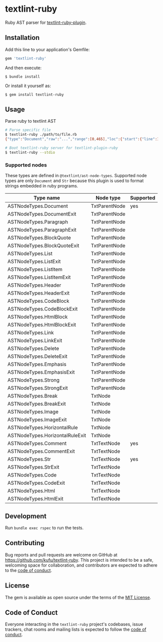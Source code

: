 # textlint-ruby

Ruby AST parser for [textlint-ruby-plugin](https://github.com/kufu/textlint-ruby-plugin).

## Installation

Add this line to your application's Gemfile:

```ruby
gem 'textlint-ruby'
```

And then execute:

    $ bundle install

Or install it yourself as:

    $ gem install textlint-ruby

## Usage

Parse ruby to textlint AST

```sh
# Parse specific file
$ textlint-ruby ./path/to/file.rb
{"type":"Document","raw":"...","range":[0,465],"loc":{"start":{"line":1,"column":0},"end":{"line":26,"column":0}},"children":[...]}

# Boot textlint-ruby server for textlint-plugin-ruby
$ textlint-ruby --stdio
```

### Supported nodes

These types are defined in `@textlint/ast-node-types`.
Supported node types are only `Document` and `Str` because this plugin is used to format strings embedded in ruby programs.

| Type name                       | Node type     | Supported                            |
| ------------------------------- | ------------- | ------------------------------------ |
| ASTNodeTypes.Document           | TxtParentNode | yes                                  |
| ASTNodeTypes.DocumentExit       | TxtParentNode |                                      |
| ASTNodeTypes.Paragraph          | TxtParentNode |                                      |
| ASTNodeTypes.ParagraphExit      | TxtParentNode |                                      |
| ASTNodeTypes.BlockQuote         | TxtParentNode |                                      |
| ASTNodeTypes.BlockQuoteExit     | TxtParentNode |                                      |
| ASTNodeTypes.List               | TxtParentNode |                                      |
| ASTNodeTypes.ListExit           | TxtParentNode |                                      |
| ASTNodeTypes.ListItem           | TxtParentNode |                                      |
| ASTNodeTypes.ListItemExit       | TxtParentNode |                                      |
| ASTNodeTypes.Header             | TxtParentNode |                                      |
| ASTNodeTypes.HeaderExit         | TxtParentNode |                                      |
| ASTNodeTypes.CodeBlock          | TxtParentNode |                                      |
| ASTNodeTypes.CodeBlockExit      | TxtParentNode |                                      |
| ASTNodeTypes.HtmlBlock          | TxtParentNode |                                      |
| ASTNodeTypes.HtmlBlockExit      | TxtParentNode |                                      |
| ASTNodeTypes.Link               | TxtParentNode |                                      |
| ASTNodeTypes.LinkExit           | TxtParentNode |                                      |
| ASTNodeTypes.Delete             | TxtParentNode |                                      |
| ASTNodeTypes.DeleteExit         | TxtParentNode |                                      |
| ASTNodeTypes.Emphasis           | TxtParentNode |                                      |
| ASTNodeTypes.EmphasisExit       | TxtParentNode |                                      |
| ASTNodeTypes.Strong             | TxtParentNode |                                      |
| ASTNodeTypes.StrongExit         | TxtParentNode |                                      |
| ASTNodeTypes.Break              | TxtNode       |                                      |
| ASTNodeTypes.BreakExit          | TxtNode       |                                      |
| ASTNodeTypes.Image              | TxtNode       |                                      |
| ASTNodeTypes.ImageExit          | TxtNode       |                                      |
| ASTNodeTypes.HorizontalRule     | TxtNode       |                                      |
| ASTNodeTypes.HorizontalRuleExit | TxtNode       |                                      |
| ASTNodeTypes.Comment            | TxtTextNode   | yes                                  |
| ASTNodeTypes.CommentExit        | TxtTextNode   |                                      |
| ASTNodeTypes.Str                | TxtTextNode   | yes                                  |
| ASTNodeTypes.StrExit            | TxtTextNode   |                                      |
| ASTNodeTypes.Code               | TxtTextNode   |                                      |
| ASTNodeTypes.CodeExit           | TxtTextNode   |                                      |
| ASTNodeTypes.Html               | TxtTextNode   |                                      |
| ASTNodeTypes.HtmlExit           | TxtTextNode   |                                      |

## Development

Run `bundle exec rspec` to run the tests.

## Contributing

Bug reports and pull requests are welcome on GitHub at https://github.com/kufu/textlint-ruby. This project is intended to be a safe, welcoming space for collaboration, and contributors are expected to adhere to the [code of conduct](https://github.com/kufu/textlint-ruby/blob/master/CODE_OF_CONDUCT.md).

## License

The gem is available as open source under the terms of the [MIT License](https://opensource.org/licenses/MIT).

## Code of Conduct

Everyone interacting in the `textlint-ruby` project's codebases, issue trackers, chat rooms and mailing lists is expected to follow the [code of conduct](https://github.com/kufu/textlint-ruby/blob/master/CODE_OF_CONDUCT.md).
